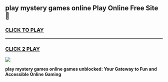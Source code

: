 
## play mystery games online Play Online Free Site 👋
<h3>
<a href="https://download.freeplayer.one?title=play_mystery_games_online&ref=21F">CLICK TO PLAY</a></h3>
<hr>

<h3>
<a href="https://download.freeplayer.one?title=play_mystery_games_online&ref=21F">CLICK 2 PLAY</a>
  
</h3>

<a href="https://download.freeplayer.one?title=play_mystery_games_online&ref=21F"><img src="https://cdnb.artstation.com/p/assets/images/images/032/539/853/original/anto-thomas-button-gif.gif"></a>


**play mystery games online games unblocked: Your Gateway to Fun and Accessible Online Gaming**
